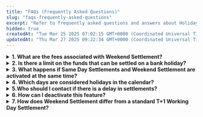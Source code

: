 ```yaml
---
title: "FAQs (Frequently Asked Questions)"
slug: "faqs-frequently-asked-questions"
excerpt: "Refer to frequently asked questions and answers about Holiday Settlements."
hidden: true
createdAt: "Tue Mar 25 2025 07:02:15 GMT+0000 (Coordinated Universal Time)"
updatedAt: "Thu Mar 27 2025 09:22:34 GMT+0000 (Coordinated Universal Time)"
---
```

<details><summary><b>1. What are the fees associated with Weekend Settlement?</b></summary><br>The fees include the standard Merchant Discount Rate (MDR) plus an additional weekend fee (e.g., 0.15%). For example, a ₹1 lakh transaction would incur a ₹150 fee.</details>

<details><summary><b>2. Is there a limit on the funds that can be settled on a bank holiday?</b></summary><br>Yes, there is a cap on the amount that can be settled to your account on a bank holiday. This limit will be configured during the merchant onboarding process.</details>

<details><summary><b>3. What happens if Same Day Settlements and Weekend Settlement are activated at the same time?</b></summary><br>Both fees will be applicable during fund settlement. <br>For example, if a transaction is made on Saturday at 2:00 PM, it will be settled on Saturday itself by 5:30 PM. In this case, both the Same Day Settlement (SDS) fee and the Weekend Settlement (WS) fee will be applied.</details>

<details><summary><b>4. Which days are considered holidays in the calendar?</b></summary><br>The list of holidays will be provided to merchants at the time of activation.</details>

<details><summary><b>5.Who should I contact if there is a delay in settlements?</b></summary><br>Plural ensures 100% on-time settlements. In rare instances of delays, we proactively communicate with you to keep you informed.</details>

<details><summary><b>6. How can I deactivate this feature?</b></summary><br>Contact your account manager or the customer support team for assistance.</details>

<details><summary><b>7. How does Weekend Settlement differ from a standard T+1 Working Day Settlement?</b></summary><br>
The <b>Weekend Settlement</b> option in Plural provides a faster settlement process compared to the standard <b>T+1 Working Day Settlement</b>. Here's how they differ:  

<b>Standard Settlement (T+2) with Plural:</b>  

- If a customer transacts on <b>Saturday (Bank Holiday)</b>, the settlement follows the standard <b>T+2 cycle</b>.  
- If <b>Monday is a working day</b>, Plural settles the amount to the merchant on <b>Monday (T+2)</b>.  
- If <b>Monday is a Bank Holiday</b>, the settlement is further delayed, and Plural settles the amount on <b>Tuesday (T+2)</b>.  

<b>Weekend Settlement (T+1) with Plural:</b>  

- If <b>Weekend Settlement is enabled</b>, all transactions are settled on a <b>T+1 basis</b>, ensuring faster fund availability for merchants.  
- A transaction made on <b>Saturday (Bank Holiday)</b> will be settled on <b>Sunday (T+1)</b> instead of being delayed to Monday or Tuesday.  

This feature allows you to receive settlements more quickly using Plural, even on weekends and bank holidays, thereby improving cash flow and reducing delays in fund transfers.  

</details>

